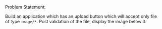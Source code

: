 Problem Statement:

Build an application which has an upload button which will accept only file of type `image/*`. Post validation of the file, display the image below it.